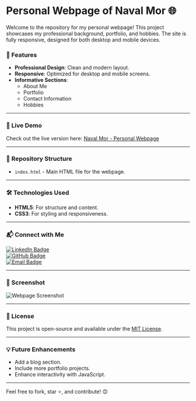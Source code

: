 # Personal Webpage of Naval Mor 🌐

Welcome to the repository for my personal webpage! This project showcases my professional background, portfolio, and hobbies. The site is fully responsive, designed for both desktop and mobile devices.  

### 🌟 Features  
- **Professional Design**: Clean and modern layout.  
- **Responsive**: Optimized for desktop and mobile screens.  
- **Informative Sections**:  
  - About Me  
  - Portfolio  
  - Contact Information  
  - Hobbies  

---

### 🚀 Live Demo  
Check out the live version here: [Naval Mor - Personal Webpage](https://username.github.io/personal-webpage/)  

---

### 📂 Repository Structure  
- `index.html` - Main HTML file for the webpage.

---

### 🛠 Technologies Used  
- **HTML5**: For structure and content.  
- **CSS3**: For styling and responsiveness.  

---

### 📬 Connect with Me  
[![LinkedIn Badge](https://img.shields.io/badge/-LinkedIn-blue?style=flat&logo=Linkedin&logoColor=white)](https://linkedin.com/in/navalmor)  
[![GitHub Badge](https://img.shields.io/badge/-GitHub-000?style=flat&logo=github&logoColor=white)](https://github.com/navalmor)  
[![Email Badge](https://img.shields.io/badge/-Email-red?style=flat&logo=Gmail&logoColor=white)](mailto:naval.mor@example.com)  

---

### 📸 Screenshot  
![Webpage Screenshot](https://via.placeholder.com/800x400.png?text=Screenshot+Coming+Soon)

---

### 📝 License  
This project is open-source and available under the [MIT License](LICENSE).  

---

### 💡 Future Enhancements  
- Add a blog section.  
- Include more portfolio projects.  
- Enhance interactivity with JavaScript.  

---

Feel free to fork, star ⭐, and contribute! 😊
